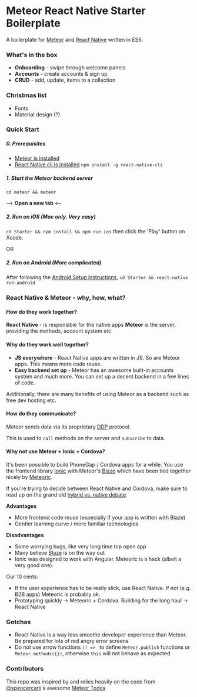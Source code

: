 # Meteor React Native Starter Boilerplate
A boilerplate for [Meteor](http://meteor.com) and [React Native](https://facebook.github.io/react-native/) written in ES6.

### What's in the box
* **Onboarding** - swipe through welcome panels
* **Accounts** - create accounts & sign up
* **CRUD** - add, update, items to a collection


### Christmas list
* Fonts
* Material design (?)

### Quick Start
##### 0. Prerequisites
* [Meteor is installed](https://www.meteor.com/install)
* [React Native cli is installed](https://facebook.github.io/react-native/docs/getting-started.html#content) `npm install -g react-native-cli`

##### 1. Start the Meteor backend server
`cd meteor && meteor`

--> **Open a new tab**  <--
##### 2. Run on iOS (Mac only. Very easy)
`cd Starter && npm install && npm run ios` then click the 'Play' button on Xcode.

OR

##### 2. Run on Android (More complicated)
After following the [Android Setup instructions](https://facebook.github.io/react-native/docs/android-setup.html),
`cd Starter && react-native run-android`

### React Native & Meteor - why, how, what?
#### How do they work together?
**React Native** - is responsible for the native apps
**Meteor** is the server, providing the methods, account system etc.

#### Why do they work well together?
* **JS everywhere**  - React Native apps are written in JS. So are Meteor apps. This means more code reuse.
* **Easy backend set up** - Meteor has an awesome built-in accounts system and much more. You can set up a decent backend in a few lines of code.

Additionally, there are many benefits of using Meteor as a backend such as free dev hosting etc.

#### How do they communicate?
Meteor sends data via its proprietary [DDP](https://www.meteor.com/ddp) protocol.

This is used to `call` methods on the server and `subscribe` to data.

#### Why not use Meteor + Ionic + Cordova?
It's been possible to build PhoneGap / Cordova apps for a while. You use the frontend library [Ionic](http://ionicframework.com/) with Meteor's [Blaze](https://www.meteor.com/blaze) which have been tied together nicely by [Meteoric](http://meteoric.github.io/).

If you're trying to decide between React Native and Cordova, make sure to read up on the grand old [hybrid vs. native debate](https://www.google.de/search?q=hybrid+vs+native&oq=hybrid+vs+native&aqs=chrome..69i57l2j69i60j69i61j69i60j69i61.2722j0j1&sourceid=chrome&es_sm=119&ie=UTF-8).

**Advantages**
* More frontend code reuse (especially if your app is written with Blaze)
* Gentler learning curve / more familiar technologies

**Disadvantages**
* Some worrying bugs, like very long time top open app
* Many believe [Blaze](https://www.discovermeteor.com/blog/blaze-react-meteor/) is on the way out
* Ionic was designed to work with Angular. Meteoric is a hack (albeit a very good one).

Our 10 cents:
* If the user experience has to be really slick, use React Native. If not (e.g. B2B apps) Meteoric is probably ok.
* Prototyping quickly -> Meteoric + Cordova. Building for the long haul -> React Native

### Gotchas
* React Native is a way less smoothe developer experience than Meteor. Be prepared for lots of red angry error screens
* Do not use arrow functions `() => ` to define `Meteor.publish` functions or `Meteor.methods({})`, otherwise `this` will not behave as expected

### Contributors
This repo was inspired by and relies heavily on the code from [@spencercarli](https://github.com/spencercarli/)'s awesome [Meteor Todos](https://github.com/spencercarli/meteor-todos-react-native)

